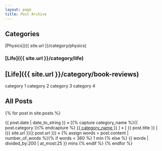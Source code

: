 ```yaml
---
layout: page
title: Post Archive
---
```


<h2>Categories</h2>

[Physics]({{ site.url }}/category/physics)

<h3>[Life]({{ site.url }}/category/life)</h3>

<h2>[Life]({{ site.url }}/category/book-reviews)</h2>

category 1
category 2
category 3
category 4

<h2>All Posts</h2>

{% for post in site.posts %}

{{ post.date | date_to_string }} » [{% capture category_name %}{{ post.category }}{% endcapture %} <a href="/category/{{ category_name }}">{{ category_name }}</a> ] » [ {{ post.title }} ]({{ site.url }}{{ post.url }}) » {% assign words = post.content | number_of_words %}{% if words < 360 %} 1 min {% else %} {{ words | divided_by:200 | at_most:25 }} mins {% endif %} {% endfor %}
